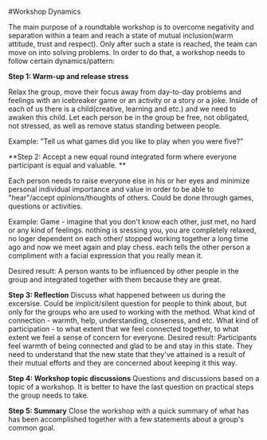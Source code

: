 #Workshop Dynamics

The main purpose of a roundtable workshop is to overcome negativity and separation within a team and reach a state of mutual inclusion(warm attitude, trust and respect). Only after such a state is reached, the team can move on into solving problems.
In order to do that, a workshop needs to follow certain dynamics/pattern:

**Step 1: Warm-up and release stress**

Relax the group, move their focus away from day-to-day problems and feelings with an icebreaker game or an activity or a story or a joke.
Inside of each of us there is a child(creative, learning and etc.) and we need to awaken this child.
Let each person be in the group be free, not obligated, not stressed, as well as remove status standing between people.

Example:
"Tell us what games did you like to play when you were five?"

**Step 2: Accept a new equal round integrated form where everyone participant is equal and valuable. **

Each person needs to raise everyone else in his or her eyes and minimize personal individual importance and value in order to be able to "hear"/accept opinions/thoughts of others. Could be done through games, questions or activities.

Example:
Game - imagine that you don't know each other, just met, no hard or any kind of feelings. nothing is sressing you, you are completely relaxed, no loger dependent on each other/ stopped working together a long time ago and now we meet again and play chess. each tells the other person a compliment with a facial expression that you really mean it.

Desired result:
A person wants to be influenced by other people in the group and integrated together with them because they are great.

**Step 3: Reflection** 
Discuss what happened between us during the excersise. Could be implicit/silent question for people to think about, but only for the groups who are used to working with the method. 
What kind of connection - warmth, help, understanding, closeness, and etc.
What kind of participation - to what extent that we feel connected together, to what extent we feel a sense of concern for everyone. 
Desired result:
Participants feel warmth of being connected and glad to be and stay in this state. They need to understand that the new state that they've attained is a result of their mutual efforts and they are concerned about keeping it this way. 

**Step 4: Workshop topic discussions**
Questions and discussions based on a topic of a workshop. It is better to have the last question on practical steps the group needs to take.

**Step 5: Summary**
Close the workshop with a quick summary of what has has been accomplished together with a few statements about a group's common goal.